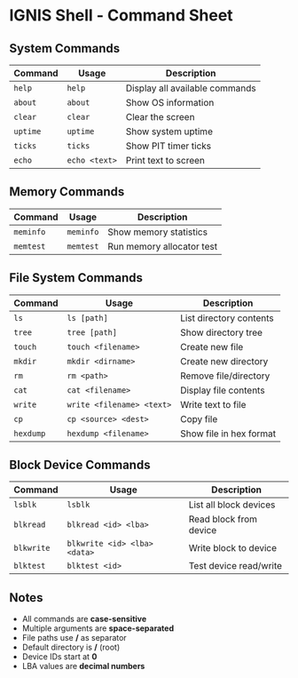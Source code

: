# IGNIS Shell - Command Sheet

## System Commands
| Command | Usage | Description |
|---------|-------|-------------|
| `help` | `help` | Display all available commands |
| `about` | `about` | Show OS information |
| `clear` | `clear` | Clear the screen |
| `uptime` | `uptime` | Show system uptime |
| `ticks` | `ticks` | Show PIT timer ticks |
| `echo` | `echo <text>` | Print text to screen |

## Memory Commands
| Command | Usage | Description |
|---------|-------|-------------|
| `meminfo` | `meminfo` | Show memory statistics |
| `memtest` | `memtest` | Run memory allocator test |

## File System Commands
| Command | Usage | Description |
|---------|-------|-------------|
| `ls` | `ls [path]` | List directory contents |
| `tree` | `tree [path]` | Show directory tree |
| `touch` | `touch <filename>` | Create new file |
| `mkdir` | `mkdir <dirname>` | Create new directory |
| `rm` | `rm <path>` | Remove file/directory |
| `cat` | `cat <filename>` | Display file contents |
| `write` | `write <filename> <text>` | Write text to file |
| `cp` | `cp <source> <dest>` | Copy file |
| `hexdump` | `hexdump <filename>` | Show file in hex format |

## Block Device Commands
| Command | Usage | Description |
|---------|-------|-------------|
| `lsblk` | `lsblk` | List all block devices |
| `blkread` | `blkread <id> <lba>` | Read block from device |
| `blkwrite` | `blkwrite <id> <lba> <data>` | Write block to device |
| `blktest` | `blktest <id>` | Test device read/write |

## Notes
- All commands are **case-sensitive**
- Multiple arguments are **space-separated**
- File paths use **/** as separator
- Default directory is **/** (root)
- Device IDs start at **0**
- LBA values are **decimal numbers**
